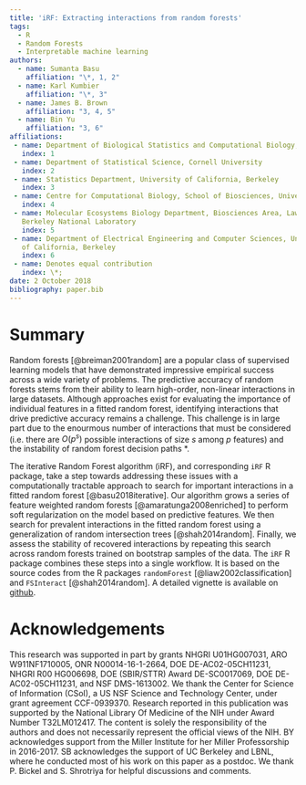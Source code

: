 ```yaml
---
title: 'iRF: Extracting interactions from random forests'
tags:
  - R
  - Random Forests
  - Interpretable machine learning
authors:
  - name: Sumanta Basu
    affiliation: "\*, 1, 2"
  - name: Karl Kumbier
    affiliation: "\*, 3"
  - name: James B. Brown
    affiliation: "3, 4, 5"
  - name: Bin Yu
    affiliation: "3, 6"
affiliations:
 - name: Department of Biological Statistics and Computational Biology, Cornell University
   index: 1
 - name: Department of Statistical Science, Cornell University
   index: 2
 - name: Statistics Department, University of California, Berkeley
   index: 3
 - name: Centre for Computational Biology, School of Biosciences, University of Birmingham
   index: 4
 - name: Molecular Ecosystems Biology Department, Biosciences Area, Lawrence
   Berkeley National Laboratory 
   index: 5
 - name: Department of Electrical Engineering and Computer Sciences, University
   of California, Berkeley 
   index: 6
 - name: Denotes equal contribution
   index: \*;
date: 2 October 2018
bibliography: paper.bib
---
```


# Summary
Random forests [@breiman2001random] are a popular class of supervised learning
models that have demonstrated impressive empirical success across a wide variety
of problems. The predictive accuracy of random forests stems from their ability
to learn high-order, non-linear interactions in large datasets. Although
approaches exist for evaluating the importance of individual features in a
fitted random forest, identifying interactions that drive predictive accuracy
remains a challenge. This challenge is in large part due to the enourmous number
of interactions that must be considered (i.e. there are $O(p^s)$ possible
interactions of size $s$ among $p$ features) and the instability of random
forest decision paths \*.

The iterative Random Forest algorithm (iRF), and corresponding `iRF` R package,
take a step towards addressing these issues with a computationally tractable
approach to search for important interactions in a fitted random forest
[@basu2018iterative]. Our algorithm grows a series of feature weighted random
forests [@amaratunga2008enriched] to perform soft regularization on the model
based on predictive features. We then search for prevalent interactions in the
fitted random forest using a generalization of random intersection trees
[@shah2014random].  Finally, we assess the stability of recovered interactions
by repeating this search across random forests trained on bootstrap samples of
the data. The `iRF` R package combines these steps into a single workflow. It is
based on the source codes from the R packages `randomForest`
[@liaw2002classification] and `FSInteract` [@shah2014random]. A detailed
vignette is available on
[github](https://cdn.rawgit.com/sumbose/iRF/master/vignettes/vignette2.html).

# Acknowledgements
This research was supported in part by grants NHGRI U01HG007031, ARO
W911NF1710005, ONR N00014-16-1-2664, DOE DE-AC02-05CH11231, NHGRI R00 HG006698,
DOE (SBIR/STTR) Award DE-SC0017069, DOE DE-AC02-05CH11231, and NSF DMS-1613002.
We thank the Center for Science of Information (CSoI), a US NSF Science and
Technology Center, under grant agreement CCF-0939370. Research reported in this
publication was supported by the National Library Of Medicine of the NIH under
Award Number T32LM012417. The content is solely the responsibility of the
authors and does not necessarily represent the official views of the NIH. BY
acknowledges support from the Miller Institute for her Miller Professorship in
2016-2017. SB acknowledges the support of UC Berkeley and LBNL, where he
conducted most of his work on this paper as a postdoc. We thank P. Bickel and S.
Shrotriya for helpful discussions and comments.
